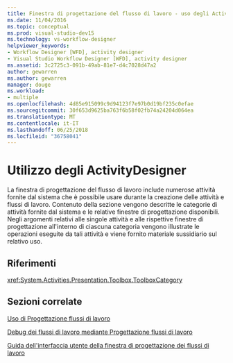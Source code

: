 ```yaml
---
title: Finestra di progettazione del flusso di lavoro - uso degli Activity Designer
ms.date: 11/04/2016
ms.topic: conceptual
ms.prod: visual-studio-dev15
ms.technology: vs-workflow-designer
helpviewer_keywords:
- Workflow Designer [WFD], activity designer
- Visual Studio Workflow Designer [WFD], activity designer
ms.assetid: 3c2725c3-091b-49ab-81e7-d4c7028d47a2
author: gewarren
ms.author: gewarren
manager: douge
ms.workload:
- multiple
ms.openlocfilehash: 4d85e915099c9d94123f7e97b0d19bf235c0efae
ms.sourcegitcommit: 30f653d9625ba763f6b58f02fb74a24204d064ea
ms.translationtype: MT
ms.contentlocale: it-IT
ms.lasthandoff: 06/25/2018
ms.locfileid: "36758041"
---
```

# <a name="using-the-activity-designers"></a>Utilizzo degli ActivityDesigner

La finestra di progettazione del flusso di lavoro include numerose attività fornite dal sistema che è possibile usare durante la creazione delle attività e flussi di lavoro. Contenuto della sezione vengono descritte le categorie di attività fornite dal sistema e le relative finestre di progettazione disponibili. Negli argomenti relativi alle singole attività e alle rispettive finestre di progettazione all'interno di ciascuna categoria vengono illustrate le operazioni eseguite da tali attività e viene fornito materiale sussidiario sul relativo uso.

## <a name="reference"></a>Riferimenti

<xref:System.Activities.Presentation.Toolbox.ToolboxCategory>

## <a name="related-sections"></a>Sezioni correlate

 [Uso di Progettazione flussi di lavoro](../workflow-designer/using-the-workflow-designer.md)

 [Debug dei flussi di lavoro mediante Progettazione flussi di lavoro](../workflow-designer/debugging-workflows-with-the-workflow-designer.md)

 [Guida dell'interfaccia utente della finestra di progettazione dei flussi di lavoro](../workflow-designer/workflow-designer-ui-help.md)